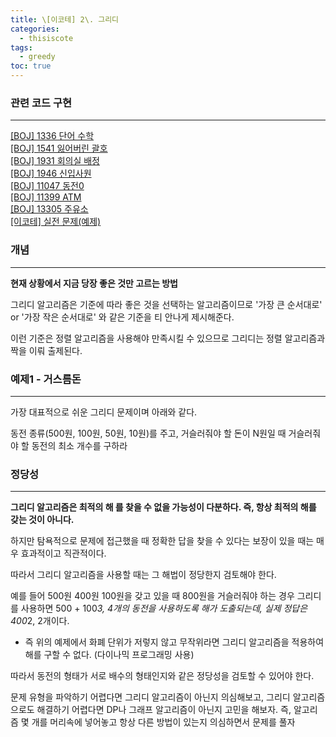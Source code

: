 ```yaml
---
title: \[이코테] 2\. 그리디
categories: 
  - thisiscote
tags: 
  - greedy
toc: true
---
```


### 관련 코드 구현

---

[[BOJ] 1336 단어 수학](http://akgop.github.io/boj/BOJ1336/)<br>
[[BOJ] 1541 잃어버린 괄호](http://akgop.github.io/boj/BOJ1541/)<br>
[[BOJ] 1931 회의실 배정](http://akgop.github.io/boj/BOJ1931/)<br>
[[BOJ] 1946 신입사원](http://akgop.github.io/boj/BOJ1946/)<br>
[[BOJ] 11047 동전0](http://akgop.github.io/boj/BOJ11047/)<br>
[[BOJ] 11399 ATM](http://akgop.github.io/boj/BOJ11399/)<br>
[[BOJ] 13305 주유소](http://akgop.github.io/boj/BOJ13305/)<br>
[[이코테] 실전 문제(예제)](http://akgop.github.io/thisiscote/thisiscote_21/)

### 개념

---

**현재 상황에서 지금 당장 좋은 것만 고르는 방법**

그리디 알고리즘은 기준에 따라 좋은 것을 선택하는 알고리즘이므로 '가장 큰 순서대로' or '가장 작은 순서대로' 와 같은 기준을 티 안나게 제시해준다. 

이런 기준은 정렬 알고리즘을 사용해야 만족시킬 수 있으므로 그리디는 정렬 알고리즘과 짝을 이뤄 출제된다.

### 예제1 - 거스름돈

---

가장 대표적으로 쉬운 그리디 문제이며 아래와 같다.

동전 종류(500원, 100원, 50원, 10원)를 주고, 거슬러줘야 할 돈이 N원일 때 거슬러줘야 할 동전의 최소 개수를 구하라

### 정당성

---

**그리디 알고리즘은 최적의 해 를 찾을 수 없을 가능성이 다분하다. 즉, 항상 최적의 해를 갖는 것이 아니다.**

하지만 탐욕적으로 문제에 접근했을 때 정확한 답을 찾을 수 있다는 보장이 있을 때는 매우 효과적이고 직관적이다.

따라서 그리디 알고리즘을 사용할 때는 그 해법이 정당한지 검토해야 한다.

예를 들어 500원 400원 100원을 갖고 있을 때 800원을 거슬러줘야 하는 경우 그리디를 사용하면 500 + 100*3, 4개의 동전을 사용하도록 해가 도출되는데, 실제 정답은 400*2, 2개이다.

- 즉 위의 예제에서 화폐 단위가 저렇지 않고 무작위라면 그리디 알고리즘을 적용하여 해를 구할 수 없다. (다이나믹 프로그래밍 사용)

따라서 동전의 형태가 서로 배수의 형태인지와 같은 정당성을 검토할 수 있어야 한다.

문제 유형을 파악하기 어렵다면 그리디 알고리즘이 아닌지 의심해보고, 그리디 알고리즘으로도 해결하기 어렵다면 DP나 그래프 알고리즘이 아닌지 고민을 해보자. 즉, 알고리즘 몇 개를 머리속에 넣어놓고 항상 다른 방법이 있는지 의심하면서 문제를 풀자